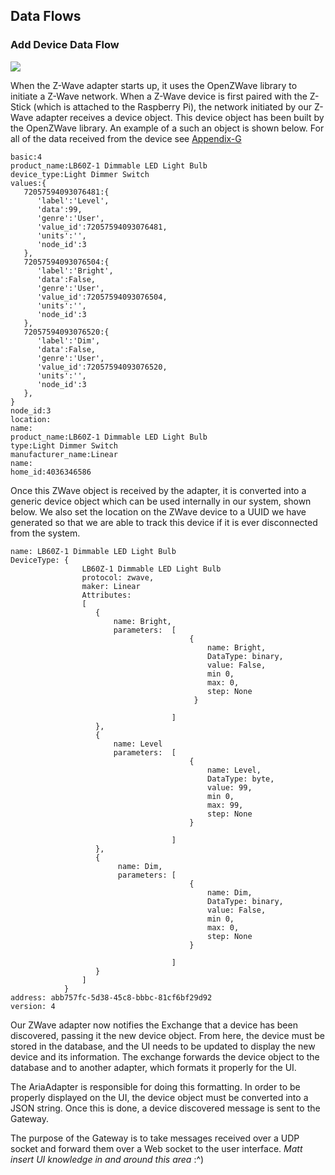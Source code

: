 ## Data Flows

### Add Device Data Flow

![](./uml/addDeviceFlow.png)

When the Z-Wave adapter starts up, it uses the OpenZWave library to initiate a Z-Wave network. When 
a Z-Wave device is first paired with the Z-Stick (which is attached to the Raspberry Pi), the network
initiated by our Z-Wave adapter receives a device object. This device object has been built by the 
OpenZWave library. An example of a such an object is shown below. For all of the data received from 
the device see [Appendix-G](#ZwaveDeviceData)

```
basic:4
product_name:LB60Z-1 Dimmable LED Light Bulb
device_type:Light Dimmer Switch
values:{  
   72057594093076481:{  
      'label':'Level',
      'data':99,
      'genre':'User',
      'value_id':72057594093076481,
      'units':'',
      'node_id':3
   },
   72057594093076504:{  
      'label':'Bright',
      'data':False,
      'genre':'User',
      'value_id':72057594093076504,
      'units':'',
      'node_id':3
   },
   72057594093076520:{  
      'label':'Dim',
      'data':False,
      'genre':'User',
      'value_id':72057594093076520,
      'units':'',
      'node_id':3
   },
}
node_id:3
location:
name:
product_name:LB60Z-1 Dimmable LED Light Bulb
type:Light Dimmer Switch
manufacturer_name:Linear
name:
home_id:4036346586
```

Once this ZWave object is received by the adapter, it is converted into a generic device object which
can be used internally in our system, shown below. We also set the location on the ZWave device to
a UUID we have generated so that we are able to track this device if it is ever disconnected from 
the system.

```
name: LB60Z-1 Dimmable LED Light Bulb 
DeviceType: {
                LB60Z-1 Dimmable LED Light Bulb
                protocol: zwave, 
                maker: Linear
                Attributes: 
                [
                   {
                       name: Bright, 
                       parameters:  [
                                        {
                                            name: Bright,
                                            DataType: binary, 
                                            value: False, 
                                            min 0, 
                                            max: 0, 
                                            step: None
                                         }

                                    ]
                   },
                   {
                       name: Level 
                       parameters:  [ 
                                        {
                                            name: Level, 
                                            DataType: byte, 
                                            value: 99, 
                                            min 0, 
                                            max: 99, 
                                            step: None
                                        }

                                    ]
                   },
                   {
                        name: Dim, 
                        parameters: [
                                        {
                                            name: Dim, 
                                            DataType: binary, 
                                            value: False, 
                                            min 0, 
                                            max: 0, 
                                            step: None
                                        }

                                    ]
                   }
                ]
            }
address: abb757fc-5d38-45c8-bbbc-81cf6bf29d92 
version: 4
```

Our ZWave adapter now notifies the Exchange that a device has been discovered, passing it the new
device object. From here, the device must be stored in the database, and the UI needs to be updated 
to display the new device and its information. The exchange forwards the device object to the 
database and to another adapter, which formats it properly for the UI.

The AriaAdapter is responsible for doing this formatting. In order to be properly displayed on the 
UI, the device object must be converted into a JSON string. Once this is done, a device discovered 
message is sent to the Gateway.

The purpose of the Gateway is to take messages received over a UDP socket and forward them over a 
Web socket to the user interface. *Matt insert UI knowledge in and around this area* :^)
 